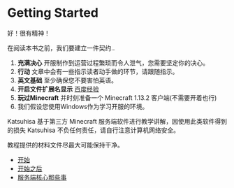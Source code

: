 # Getting Started

好！很有精神！

在阅读本书之前，我们要建立一件契约..

1. **充满决心** 开服制作到运营过程繁琐而令人泄气，您需要坚定你的决心。
2. **行动** 文章中会有一些指示读者动手做的环节，请跟随指示。
3. **英文基础** 至少确保您不要害怕英语。
4. **开启文件扩展名显示** [百度经验](https://jingyan.baidu.com/article/f00622282564bdfbd3f0c827.html)
5. **玩过Minecraft** 并时刻准备一个 Minecraft 1.13.2 客户端(不需要开着也行)
6. 我们假设您使用Windows作为学习开服的环境。

Katsuhisa 基于第三方 Minecraft 服务端软件进行教学讲解，因使用此类软件得到的损失 Katsuhisa 不负任何责任，请自行注意计算机网络安全。  

教程提供的材料文件尽最大可能保持干净。
- [开始](./1/A_New_Server.md)  
- [开始之后](./2/After_First_Start.md)
- [服务端核心那些事](./3/The_Fucking_SpigotEcoSystem.md)